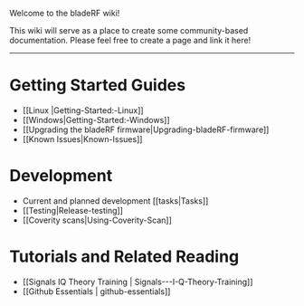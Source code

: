 Welcome to the bladeRF wiki!

This wiki will serve as a place to create some community-based documentation. Please feel free to create a page and link it here!


***

# Getting Started Guides #
* [[Linux |Getting-Started:-Linux]]
* [[Windows|Getting-Started:-Windows]]
* [[Upgrading the bladeRF firmware|Upgrading-bladeRF-firmware]]
* [[Known Issues|Known-Issues]]

# Development #

* Current and planned development [[tasks|Tasks]]
* [[Testing|Release-testing]]
* [[Coverity scans|Using-Coverity-Scan]]

# Tutorials and Related Reading #
* [[Signals IQ Theory Training | Signals---I-Q-Theory-Training]]
* [[Github Essentials | github-essentials]]
